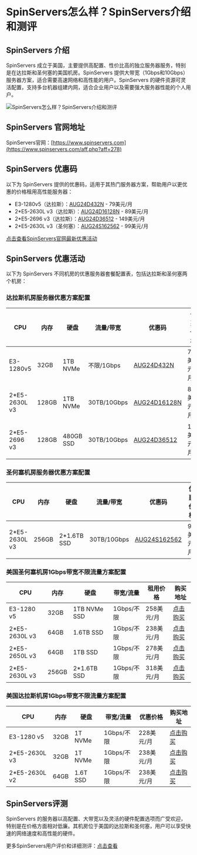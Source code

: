 # SpinServers怎么样？SpinServers介绍和测评

## SpinServers 介绍
SpinServers 成立于美国，主要提供高配置、性价比高的独立服务器服务，特别是在达拉斯和圣何塞的美国机房。SpinServers 提供大带宽（1Gbps和10Gbps）服务器方案，适合需要高速网络和高性能的用户。SpinServers 的硬件资源可灵活配置，支持多台机器组建内网，适合企业用户以及需要强大服务器性能的个人用户。

![SpinServers怎么样？SpinServers介绍和测评](https://github.com/user-attachments/assets/e7518682-7d01-43c9-9d4c-ef10728c9be5)

## SpinServers 官网地址
SpinServers官网：[https://www.spinservers.com](https://www.spinservers.com/aff.php?aff=278)

## SpinServers 优惠码
以下为 SpinServers 提供的优惠码，适用于其热门服务器方案，帮助用户以更优惠的价格租用高性能服务器：

- E3-1280v5（达拉斯）：[AUG24D432N](https://www.spinservers.com/aff.php?aff=278&pid=188) - 79美元/月
- 2*E5-2630L v3（达拉斯）：[AUG24D16128N](https://www.spinservers.com/aff.php?aff=278&pid=249) - 89美元/月
- 2*E5-2696 v3（达拉斯）：[AUG24D36512](https://www.spinservers.com/aff.php?aff=278&pid=251) - 149美元/月
- 2*E5-2630L v3（圣何塞）：[AUG24S162562](https://www.spinservers.com/aff.php?aff=278&pid=113) - 99美元/月

[点击查看SpinServers官网最新优惠活动](https://www.spinservers.com/aff.php?aff=278)

## SpinServers 优惠活动

以下为 SpinServers 不同机房的优惠服务器套餐配置表，包括达拉斯和圣何塞两个机房：

### 达拉斯机房服务器优惠方案配置

| CPU               | 内存   | 硬盘      | 流量/带宽  | 优惠码                | 优惠价格         | 购买地址                                      |
|-------------------|--------|-----------|------------|-----------------------|------------------|-----------------------------------------------|
| E3-1280v5         | 32GB   | 1TB NVMe  | 不限/1Gbps | [AUG24D432N](https://www.spinservers.com/aff.php?aff=278&pid=188) | 79美元/月       | [点击购买](https://www.spinservers.com/aff.php?aff=278&pid=188) |
| 2*E5-2630L v3     | 128GB  | 1TB NVMe  | 30TB/10Gbps| [AUG24D16128N](https://www.spinservers.com/aff.php?aff=278&pid=249) | 89美元/月       | [点击购买](https://www.spinservers.com/aff.php?aff=278&pid=249) |
| 2*E5-2696 v3      | 128GB  | 480GB SSD | 30TB/10Gbps| [AUG24D36512](https://www.spinservers.com/aff.php?aff=278&pid=251) | 149美元/月      | [点击购买](https://www.spinservers.com/aff.php?aff=278&pid=251) |

### 圣何塞机房服务器优惠方案配置

| CPU               | 内存   | 硬盘        | 流量/带宽  | 优惠码                | 优惠价格         | 购买地址                                      |
|-------------------|--------|-------------|------------|-----------------------|------------------|-----------------------------------------------|
| 2*E5-2630L v3     | 256GB  | 2*1.6TB SSD | 30TB/10Gbps| [AUG24S162562](https://www.spinservers.com/aff.php?aff=278&pid=113) | 99美元/月       | [点击购买](https://www.spinservers.com/aff.php?aff=278&pid=113) |

### 美国圣何塞机房1Gbps带宽不限流量方案配置

| CPU               | 内存   | 硬盘        | 带宽/流量   | 租用价格       | 购买地址                                      |
|-------------------|--------|-------------|-------------|----------------|-----------------------------------------------|
| E3-1280 v5        | 32GB   | 1TB NVMe SSD| 1Gbps/不限   | 258美元/月     | [点击购买](https://www.spinservers.com/aff.php?aff=278&pid=221)  |
| 2*E5-2630L v3     | 64GB   | 1.6TB SSD   | 1Gbps/不限   | 238美元/月     | [点击购买](https://www.spinservers.com/aff.php?aff=278&pid=220)  |
| 2*E5-2650L v3     | 64GB   | 1TB SSD     | 1Gbps/不限   | 278美元/月     | [点击购买](https://www.spinservers.com/aff.php?aff=278&pid=222)  |
| 2*E5-2630L v3     | 256GB  | 2*1.6TB SSD | 1Gbps/不限   | 318美元/月     | [点击购买](https://www.spinservers.com/aff.php?aff=278&pid=224)  |

### 美国达拉斯机房1Gbps带宽不限流量方案配置

| CPU               | 内存   | 硬盘        | 带宽/流量   | 优惠价格       | 购买地址                                      |
|-------------------|--------|-------------|-------------|----------------|-----------------------------------------------|
| E3-1280 v5        | 32GB   | 1T NVMe     | 1Gbps/不限   | 228美元/月     | [点击购买](https://www.spinservers.com/aff.php?aff=278&pid=188)  |
| 2*E5-2630L v3     | 32GB   | 1T NVMe     | 1Gbps/不限   | 238美元/月     | [点击购买](https://www.spinservers.com/aff.php?aff=278&pid=227)  |
| 2*E5-2630L v2     | 64GB   | 1.6T SSD    | 1Gbps/不限   | 238美元/月     | [点击购买](https://www.spinservers.com/aff.php?aff=278&pid=229)  |

## SpinServers评测

SpinServers 的服务器以高配置、大带宽以及灵活的硬件配置选项而广受欢迎，特别是在价格方面相对低廉。其机房位于美国的达拉斯和圣何塞，用户可以享受快速的网络速度和高性能的硬件。

更多SpinServers用户评价和详细测评：[点击查看](https://www.spinservers.com/aff.php?aff=278)
